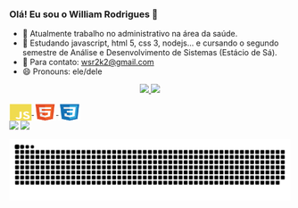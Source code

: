 ### Olá! Eu sou o William Rodrigues 👋

- 🔭 Atualmente trabalho no administrativo na área da saúde.
- 🌱 Estudando javascript, html 5, css 3, nodejs... e cursando o segundo semestre de Análise e Desenvolvimento de Sistemas (Estácio de Sá).
- 💬 Para contato: wsr2k2@gmail.com
- 😄 Pronouns: ele/dele

<div align="center">
  <a href="https://github.com/wsr2k2">
  <img height="180em" src="https://github-readme-stats.vercel.app/api?username=wsr2k2&show_icons=true&theme=dark&include_all_commits=true&count_private=true"/>
  <img height="180em" src="https://github-readme-stats.vercel.app/api/top-langs/?username=wsr2k2&layout=compact&langs_count=7&theme=dark"/>
</div>
<div style="display: inline_block"><br>
  <img align="center" alt="Rafa-Js" height="30" width="40" src="https://raw.githubusercontent.com/devicons/devicon/master/icons/javascript/javascript-plain.svg">
  <img align="center" alt="Rafa-HTML" height="30" width="40" src="https://raw.githubusercontent.com/devicons/devicon/master/icons/html5/html5-original.svg">
  <img align="center" alt="Rafa-CSS" height="30" width="40" src="https://raw.githubusercontent.com/devicons/devicon/master/icons/css3/css3-original.svg"> 
</div>
  <div>   
 	<a href = "mailto:wsr2k2@gmail.com"><img src="https://img.shields.io/badge/-Gmail-%23333?style=for-the-badge&logo=gmail&logoColor=white" target="_blank"></a>
  <a href="https://www.linkedin.com/in/william-de-sá-rodrigues-b54851204" target="_blank"><img src="https://img.shields.io/badge/-LinkedIn-%230077B5?style=for-the-badge&logo=linkedin&logoColor=white" target="_blank"></a> 
 
 ![Snake animation](https://github.com/wsr2k2/wsr2k2/blob/output/github-contribution-grid-snake.svg)
 
</div>
